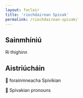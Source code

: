 ```yaml
---
layout: focloir
title: 'riochdairean Spivak'
permalink: /riochdairean-spivak/
---
```


## Sainmhíniú

Ri thighinn

## Aistriúcháin

&#x1f3f4;&#xe0067;&#xe0062;&#xe0073;&#xe0063;&#xe0074;&#xe007f; forainmneacha Spivikian

&#x1f3f4;&#xe0067;&#xe0062;&#xe0065;&#xe006e;&#xe0067;&#xe007f; Spivakian pronouns